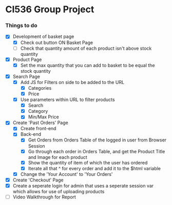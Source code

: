# CI536 Group Project

### Things to do
- [x] Development of basket page
    - [x] Check out button ON Basket Page
    - [ ] Check that quantity amount of each product isn't above stock quantity
- [x] Product Page
    - [x] Set the max quantity that you can add to basket to be equal the stock quantity
- [x] Search Page
    - [x] Add JS for Filters on side to be added to the URL
        - [x] Categories
        - [x] Price
    - [x] Use parameters within URL to filter products 
        - [x] Search
        - [x] Category
        - [x] Min/Max Price
- [x] Create 'Past Orders' Page
    - [x] Create front-end
    - [x] Back-end
        - [x] Get Orders from Orders Table of the logged in user from Browser Session
        - [x] Go through each order in Orders Table, and get the Product Title and Image for each product
        - [x] Show the quantity of item of which the user has ordered
        - [x] Iterate all that ^ for every order and add it to the $html variable
    - [x] Change the 'Your Account' to 'Your Orders'
- [x] Create 'Checkout' Page
- [x] Create a seperate login for admin that uses a seperate session var which allows for use of uploading products
- [ ] Video Walkthrough for Report